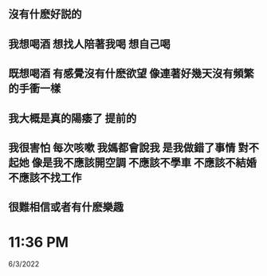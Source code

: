 ## 沒有什麽好説的

## 我想喝酒 想找人陪著我喝 想自己喝

## 既想喝酒 有感覺沒有什麽欲望 像連著好幾天沒有頻繁的手衝一樣

## 我大概是真的陽痿了 提前的

## 我很害怕 每次咳嗽 我媽都會說我 是我做錯了事情 對不起她 像是我不應該開空調 不應該不學車 不應該不結婚 不應該不找工作

## 很難相信或者有什麽樂趣


# 11:36 PM
 
6/3/2022
